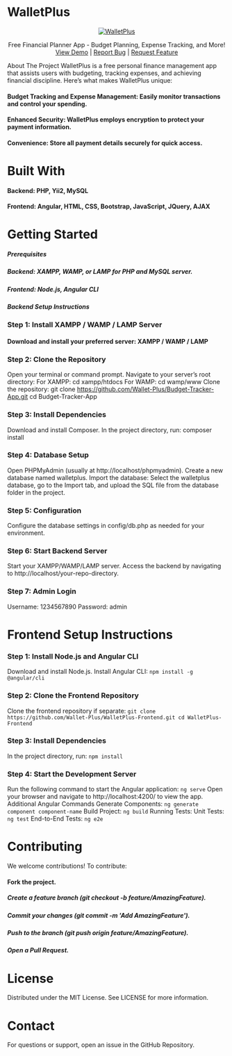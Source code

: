 # WalletPlus
<div align="center"> <a href="https://beta.walletplus.in"> <img src="https://walletplus.in/wp-content/uploads/2024/10/walletplus-logo.png" alt="WalletPlus" > </a>  <p align="center"> Free Financial Planner App - Budget Planning, Expense Tracking, and More! <br /> <a href="https://secure.walletplus.in">View Demo</a> | <a href="https://github.com/wallet-plus/WalletPlus_v2/issues">Report Bug</a> | <a href="https://github.com/wallet-plus/WalletPlus_v2/issues">Request Feature</a> </p> </div>
About The Project
WalletPlus is a free personal finance management app that assists users with budgeting, tracking expenses, and achieving financial discipline. Here’s what makes WalletPlus unique:

#### Budget Tracking and Expense Management: Easily monitor transactions and control your spending.
#### Enhanced Security: WalletPlus employs encryption to protect your payment information.
#### Convenience: Store all payment details securely for quick access.

# Built With
#### Backend: PHP, Yii2, MySQL
#### Frontend: Angular, HTML, CSS, Bootstrap, JavaScript, JQuery, AJAX

# Getting Started
##### Prerequisites
##### Backend: XAMPP, WAMP, or LAMP for PHP and MySQL server.
##### Frontend: Node.js, Angular CLI
##### Backend Setup Instructions

### Step 1: Install XAMPP / WAMP / LAMP Server
#### Download and install your preferred server: XAMPP / WAMP / LAMP

### Step 2: Clone the Repository
Open your terminal or command prompt.
Navigate to your server’s root directory:
For XAMPP: cd xampp/htdocs
For WAMP: cd wamp/www
Clone the repository:
git clone https://github.com/Wallet-Plus/Budget-Tracker-App.git
cd Budget-Tracker-App

### Step 3: Install Dependencies
Download and install Composer.
In the project directory, run:
composer install

### Step 4: Database Setup
Open PHPMyAdmin (usually at http://localhost/phpmyadmin).
Create a new database named walletplus.
Import the database:
Select the walletplus database, go to the Import tab, and upload the SQL file from the database folder in the project.


### Step 5: Configuration
Configure the database settings in config/db.php as needed for your environment.

### Step 6: Start Backend Server
Start your XAMPP/WAMP/LAMP server.
Access the backend by navigating to http://localhost/your-repo-directory.

### Step 7: Admin Login
Username: 1234567890
Password: admin

# Frontend Setup Instructions
### Step 1: Install Node.js and Angular CLI
Download and install Node.js.
Install Angular CLI:
`npm install -g @angular/cli`

### Step 2: Clone the Frontend Repository
Clone the frontend repository if separate:
`git clone https://github.com/Wallet-Plus/WalletPlus-Frontend.git
cd WalletPlus-Frontend`


### Step 3: Install Dependencies
In the project directory, run:
`npm install`

### Step 4: Start the Development Server
Run the following command to start the Angular application:
`ng serve`
Open your browser and navigate to http://localhost:4200/ to view the app.
Additional Angular Commands
Generate Components: `ng generate component component-name`
Build Project: `ng build`
Running Tests:
Unit Tests: `ng test`
End-to-End Tests: `ng e2e`

# Contributing
We welcome contributions! To contribute:

#### Fork the project.
##### Create a feature branch (git checkout -b feature/AmazingFeature).
##### Commit your changes (git commit -m 'Add AmazingFeature').
##### Push to the branch (git push origin feature/AmazingFeature).
##### Open a Pull Request.

# License
Distributed under the MIT License. See LICENSE for more information.

# Contact
For questions or support, open an issue in the GitHub Repository.
